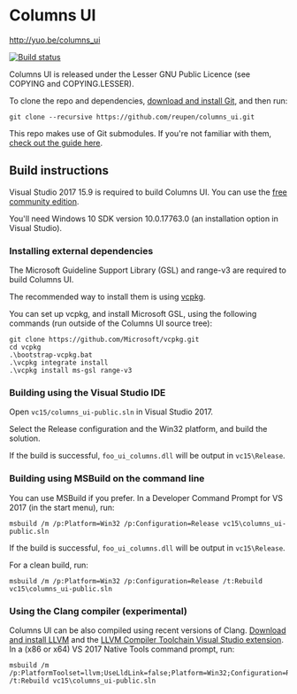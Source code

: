 # Columns UI

http://yuo.be/columns_ui

[![Build status](https://ci.appveyor.com/api/projects/status/h1iqjogb73f3yqp1/branch/master?svg=true)](https://ci.appveyor.com/project/reupen/columns-ui/branch/master)

Columns UI is released under the Lesser GNU Public Licence (see COPYING and COPYING.LESSER).

To clone the repo and dependencies, [download and install Git](https://git-scm.com/downloads), and then run:

`git clone --recursive https://github.com/reupen/columns_ui.git`

This repo makes use of Git submodules. If you're not familiar with them, [check out the guide here](https://git-scm.com/book/en/v2/Git-Tools-Submodules).

## Build instructions

Visual Studio 2017 15.9 is required to build Columns UI. You can use the [free community edition](https://www.visualstudio.com/downloads/).

You'll need Windows 10 SDK version 10.0.17763.0 (an installation option in Visual Studio).

### Installing external dependencies

The Microsoft Guideline Support Library (GSL) and range-v3 are required to build Columns UI.

The recommended way to install them is using [vcpkg](https://github.com/Microsoft/vcpkg).

You can set up vcpkg, and install Microsoft GSL, using the following commands (run outside of the Columns UI source tree):

```
git clone https://github.com/Microsoft/vcpkg.git
cd vcpkg
.\bootstrap-vcpkg.bat
.\vcpkg integrate install
.\vcpkg install ms-gsl range-v3
```

### Building using the Visual Studio IDE
Open `vc15/columns_ui-public.sln` in Visual Studio 2017.

Select the Release configuration and the Win32 platform, and build the solution.

If the build is successful, `foo_ui_columns.dll` will be output in `vc15\Release`.

### Building using MSBuild on the command line

You can use MSBuild if you prefer. In a Developer Command Prompt for VS 2017 (in the start menu), run:

```
msbuild /m /p:Platform=Win32 /p:Configuration=Release vc15\columns_ui-public.sln
```

If the build is successful, `foo_ui_columns.dll` will be output in `vc15\Release`.

For a clean build, run:

```
msbuild /m /p:Platform=Win32 /p:Configuration=Release /t:Rebuild vc15\columns_ui-public.sln
```

### Using the Clang compiler (experimental)

Columns UI can be also compiled using recent versions of Clang. [Download and install LLVM](http://llvm.org/releases/download.html) and the [LLVM Compiler Toolchain Visual Studio extension](https://marketplace.visualstudio.com/items?itemName=LLVMExtensions.llvm-toolchain). In a (x86 or x64) VS 2017 Native Tools command prompt, run:

```
msbuild /m /p:PlatformToolset=llvm;UseLldLink=false;Platform=Win32;Configuration=Release /t:Rebuild vc15\columns_ui-public.sln
```
